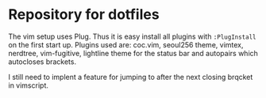 # Repository for dotfiles

The vim setup uses Plug. Thus it is easy install all plugins  with `:PlugInstall` on the first start up. Plugins used are: coc.vim, seoul256 theme, vimtex, nerdtree, vim-fugitive, lightline theme for the status bar and autopairs which autocloses brackets.

I still need to implent a feature for jumping to after the next closing brqcket in vimscript.
